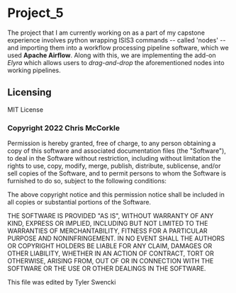 # Project_5

The project that I am currently working on as a part of my capstone experience involves python wrapping 
ISIS3 commands -- called 'nodes' -- and importing them into a workflow processing pipeline software,
which we used **Apache Airflow**. Along with this, we are implementing the add-on _Elyra_ which 
allows users to *drag-and-drop* the aforementioned nodes into working pipelines.

## Licensing
MIT License

### Copyright 2022 Chris McCorkle

Permission is hereby granted, free of charge, to any person obtaining a copy of this software and associated 
documentation files (the "Software"), to deal in the Software without restriction, including without limitation 
the rights to use, copy, modify, merge, publish, distribute, sublicense, and/or sell copies of the Software, 
and to permit persons to whom the Software is furnished to do so, subject to the following conditions:

The above copyright notice and this permission notice shall be included in all copies or substantial portions of the Software.

THE SOFTWARE IS PROVIDED "AS IS", WITHOUT WARRANTY OF ANY KIND, EXPRESS OR IMPLIED, INCLUDING BUT NOT LIMITED
TO THE WARRANTIES OF MERCHANTABILITY, FITNESS FOR A PARTICULAR PURPOSE AND NONINFRINGEMENT. IN NO EVENT 
SHALL THE AUTHORS OR COPYRIGHT HOLDERS BE LIABLE FOR ANY CLAIM, DAMAGES OR OTHER LIABILITY, WHETHER IN AN 
ACTION OF CONTRACT, TORT OR OTHERWISE, ARISING FROM, OUT OF OR IN CONNECTION WITH THE SOFTWARE OR THE USE OR OTHER DEALINGS IN THE SOFTWARE.

This file was edited by Tyler Swencki
